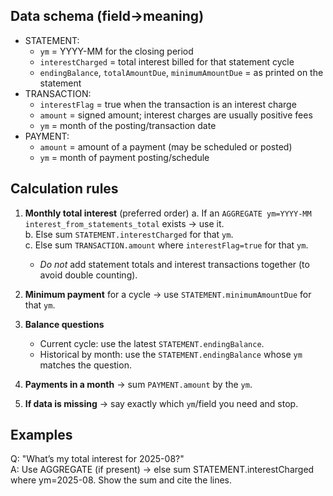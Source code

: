 ## Data schema (field→meaning)
- STATEMENT: 
  - `ym` = YYYY-MM for the closing period
  - `interestCharged` = total interest billed for that statement cycle
  - `endingBalance`, `totalAmountDue`, `minimumAmountDue` = as printed on the statement
- TRANSACTION:
  - `interestFlag` = true when the transaction is an interest charge
  - `amount` = signed amount; interest charges are usually positive fees
  - `ym` = month of the posting/transaction date
- PAYMENT:
  - `amount` = amount of a payment (may be scheduled or posted)
  - `ym` = month of payment posting/schedule

## Calculation rules
1) **Monthly total interest** (preferred order)
   a. If an `AGGREGATE ym=YYYY-MM interest_from_statements_total` exists → use it.  
   b. Else sum `STATEMENT.interestCharged` for that `ym`.  
   c. Else sum `TRANSACTION.amount` where `interestFlag=true` for that `ym`.  
   - *Do not* add statement totals and interest transactions together (to avoid double counting).

2) **Minimum payment** for a cycle → use `STATEMENT.minimumAmountDue` for that `ym`.

3) **Balance questions**  
   - Current cycle: use the latest `STATEMENT.endingBalance`.
   - Historical by month: use the `STATEMENT.endingBalance` whose `ym` matches the question.

4) **Payments in a month** → sum `PAYMENT.amount` by the `ym`.

5) **If data is missing** → say exactly which `ym`/field you need and stop.

## Examples
Q: "What’s my total interest for 2025-08?"  
A: Use AGGREGATE (if present) → else sum STATEMENT.interestCharged where ym=2025-08. Show the sum and cite the lines.